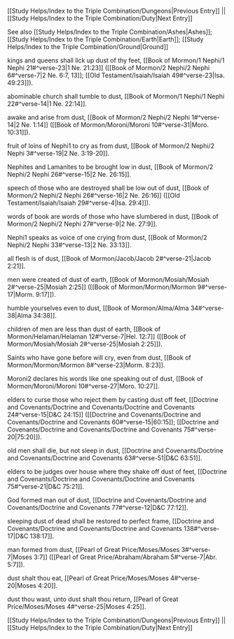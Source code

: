 [[Study Helps/Index to the Triple Combination/Dungeons|Previous Entry]]  ||  [[Study Helps/Index to the Triple Combination/Duty|Next Entry]]

 See also [[Study Helps/Index to the Triple Combination/Ashes|Ashes]]; [[Study Helps/Index to the Triple Combination/Earth|Earth]]; [[Study Helps/Index to the Triple Combination/Ground|Ground]]

 kings and queens shall lick up dust of thy feet, [[Book of Mormon/1 Nephi/1 Nephi 21#^verse-23|1 Ne. 21:23]] ([[Book of Mormon/2 Nephi/2 Nephi 6#^verse-7|2 Ne. 6:7, 13]]; [[Old Testament/Isaiah/Isaiah 49#^verse-23|Isa. 49:23]]).

 abominable church shall tumble to dust, [[Book of Mormon/1 Nephi/1 Nephi 22#^verse-14|1 Ne. 22:14]].

 awake and arise from dust, [[Book of Mormon/2 Nephi/2 Nephi 1#^verse-14|2 Ne. 1:14]] ([[Book of Mormon/Moroni/Moroni 10#^verse-31|Moro. 10:31]]).

 fruit of loins of Nephi1 to cry as from dust, [[Book of Mormon/2 Nephi/2 Nephi 3#^verse-19|2 Ne. 3:19-20]].

 Nephites and Lamanites to be brought low in dust, [[Book of Mormon/2 Nephi/2 Nephi 26#^verse-15|2 Ne. 26:15]].

 speech of those who are destroyed shall be low out of dust, [[Book of Mormon/2 Nephi/2 Nephi 26#^verse-16|2 Ne. 26:16]] ([[Old Testament/Isaiah/Isaiah 29#^verse-4|Isa. 29:4]]).

 words of book are words of those who have slumbered in dust, [[Book of Mormon/2 Nephi/2 Nephi 27#^verse-9|2 Ne. 27:9]].

 Nephi1 speaks as voice of one crying from dust, [[Book of Mormon/2 Nephi/2 Nephi 33#^verse-13|2 Ne. 33:13]].

 all flesh is of dust, [[Book of Mormon/Jacob/Jacob 2#^verse-21|Jacob 2:21]].

 men were created of dust of earth, [[Book of Mormon/Mosiah/Mosiah 2#^verse-25|Mosiah 2:25]] ([[Book of Mormon/Mormon/Mormon 9#^verse-17|Morm. 9:17]]).

 humble yourselves even to dust, [[Book of Mormon/Alma/Alma 34#^verse-38|Alma 34:38]].

 children of men are less than dust of earth, [[Book of Mormon/Helaman/Helaman 12#^verse-7|Hel. 12:7]] ([[Book of Mormon/Mosiah/Mosiah 2#^verse-25|Mosiah 2:25]]).

 Saints who have gone before will cry, even from dust, [[Book of Mormon/Mormon/Mormon 8#^verse-23|Morm. 8:23]].

 Moroni2 declares his words like one speaking out of dust, [[Book of Mormon/Moroni/Moroni 10#^verse-27|Moro. 10:27]].

 elders to curse those who reject them by casting dust off feet, [[Doctrine and Covenants/Doctrine and Covenants/Doctrine and Covenants 24#^verse-15|D&C 24:15]] ([[Doctrine and Covenants/Doctrine and Covenants/Doctrine and Covenants 60#^verse-15|60:15]]; [[Doctrine and Covenants/Doctrine and Covenants/Doctrine and Covenants 75#^verse-20|75:20]]).

 old men shall die, but not sleep in dust, [[Doctrine and Covenants/Doctrine and Covenants/Doctrine and Covenants 63#^verse-51|D&C 63:51]].

 elders to be judges over house where they shake off dust of feet, [[Doctrine and Covenants/Doctrine and Covenants/Doctrine and Covenants 75#^verse-21|D&C 75:21]].

 God formed man out of dust, [[Doctrine and Covenants/Doctrine and Covenants/Doctrine and Covenants 77#^verse-12|D&C 77:12]].

 sleeping dust of dead shall be restored to perfect frame, [[Doctrine and Covenants/Doctrine and Covenants/Doctrine and Covenants 138#^verse-17|D&C 138:17]].

 man formed from dust, [[Pearl of Great Price/Moses/Moses 3#^verse-7|Moses 3:7]] ([[Pearl of Great Price/Abraham/Abraham 5#^verse-7|Abr. 5:7]]).

 dust shalt thou eat, [[Pearl of Great Price/Moses/Moses 4#^verse-20|Moses 4:20]].

 dust thou wast, unto dust shalt thou return, [[Pearl of Great Price/Moses/Moses 4#^verse-25|Moses 4:25]].

[[Study Helps/Index to the Triple Combination/Dungeons|Previous Entry]]  ||  [[Study Helps/Index to the Triple Combination/Duty|Next Entry]]